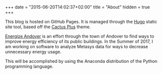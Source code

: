 +++
date = "2015-06-20T14:02:37+02:00"
title = "About"
hidden = true
+++

This blog is hosted on GitHub Pages. It is managed through the [Hugo](https://gohugo.io/) static site tool, based off the [Cactus Plus](https://github.com/nodejh/hugo-theme-cactus-plus) theme.


[Energize Andover](http://www.energizeandover.com/) is an effort through the town of Andover to find ways to improve energy efficiency of its public buildings. In the Summer of 2017, I am working on software to analyze Metasys data for ways to decrease unnecessary energy usage.


This will be accomplished by using the Anaconda distribution of the Python programming language.
